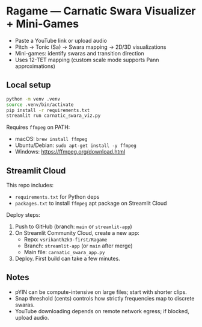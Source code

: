 # Ragame — Carnatic Swara Visualizer + Mini-Games

- Paste a YouTube link or upload audio
- Pitch → Tonic (Sa) → Swara mapping → 2D/3D visualizations
- Mini-games: identify swaras and transition direction
- Uses 12-TET mapping (custom scale mode supports Pann approximations)

## Local setup

```bash
python -m venv .venv
source .venv/bin/activate
pip install -r requirements.txt
streamlit run carnatic_swara_viz.py
```

Requires `ffmpeg` on PATH:
- macOS: `brew install ffmpeg`
- Ubuntu/Debian: `sudo apt-get install -y ffmpeg`
- Windows: https://ffmpeg.org/download.html

## Streamlit Cloud

This repo includes:
- `requirements.txt` for Python deps
- `packages.txt` to install `ffmpeg` apt package on Streamlit Cloud

Deploy steps:
1. Push to GitHub (branch: `main` or `streamlit-app`)
2. On Streamlit Community Cloud, create a new app:
   - Repo: `vsrikanth2k9-first/Ragame`
   - Branch: `streamlit-app` (or `main` after merge)
   - Main file: `carnatic_swara_app.py`
3. Deploy. First build can take a few minutes.

## Notes

- pYIN can be compute-intensive on large files; start with shorter clips.
- Snap threshold (cents) controls how strictly frequencies map to discrete swaras.
- YouTube downloading depends on remote network egress; if blocked, upload audio.
